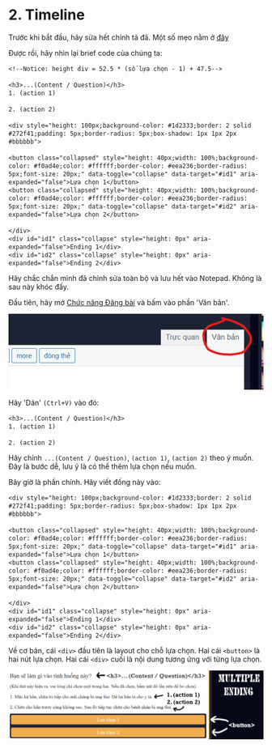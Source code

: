 # 2. Timeline

Trước khi bắt đầu, hãy sửa hết chính tả đã. Một số mẹo nằm ở [đây](0.%20Spelling.md)

Được rồi, hãy nhìn lại brief code của chúng ta:

```
<!--Notice: height div = 52.5 * (số lựa chọn - 1) + 47.5-->

<h3>...(Content / Question)</h3>
1. (action 1)

2. (action 2)

<div style="height: 100px;background-color: #1d2333;border: 2 solid #272f41;padding: 5px;border-radius: 5px;box-shadow: 1px 1px 2px #bbbbbb">

<button class="collapsed" style="height: 40px;width: 100%;background-color: #f0ad4e;color: #ffffff;border-color: #eea236;border-radius: 5px;font-size: 20px;" data-toggle="collapse" data-target="#id1" aria-expanded="false">Lựa chọn 1</button>
<button class="collapsed" style="height: 40px;width: 100%;background-color: #f0ad4e;color: #ffffff;border-color: #eea236;border-radius: 5px;font-size: 20px;" data-toggle="collapse" data-target="#id2" aria-expanded="false">Lựa chọn 2</button>

</div>
<div id="id1" class="collapse" style="height: 0px" aria-expanded="false">Ending 1</div>
<div id="id2" class="collapse" style="height: 0px" aria-expanded="false">Ending 2</div>
```

Hãy chắc chắn mình đã chỉnh sửa toàn bộ và lưu hết vào Notepad. Không là sau này khóc đấy.

Đầu tiên, hãy mở [Chức năng Đăng bài](https://vnkings.com/quan-ly-bai-viet/dang-bai.html) và bấm vào phần 'Văn bản'.

![VanBan](assets/1_VanBan.png)

Hãy 'Dán' `(Ctrl+V)` vào đó:

```
<h3>...(Content / Question)</h3>
1. (action 1)

2. (action 2)
```

Hãy chỉnh `...(Content / Question)`, `(action 1)`, `(action 2)` theo ý muốn. Đây là bước dễ, lưu ý là có thể thêm lựa chọn nếu muốn.

Bây giờ là phần chính. Hãy viết đống này vào:

```
<div style="height: 100px;background-color: #1d2333;border: 2 solid #272f41;padding: 5px;border-radius: 5px;box-shadow: 1px 1px 2px #bbbbbb">

<button class="collapsed" style="height: 40px;width: 100%;background-color: #f0ad4e;color: #ffffff;border-color: #eea236;border-radius: 5px;font-size: 20px;" data-toggle="collapse" data-target="#id1" aria-expanded="false">Lựa chọn 1</button>
<button class="collapsed" style="height: 40px;width: 100%;background-color: #f0ad4e;color: #ffffff;border-color: #eea236;border-radius: 5px;font-size: 20px;" data-toggle="collapse" data-target="#id2" aria-expanded="false">Lựa chọn 2</button>

</div>
<div id="id1" class="collapse" style="height: 0px" aria-expanded="false">Ending 1</div>
<div id="id2" class="collapse" style="height: 0px" aria-expanded="false">Ending 2</div>
```

Về cơ bản, cái `<div>` đầu tiên là layout cho chỗ lựa chọn. Hai cái `<button>` là hai nút lựa chọn. Hai cái `<div>` cuối là nội dung tương ứng với từng lựa chọn.

![2_example](assets/2_example.png)
